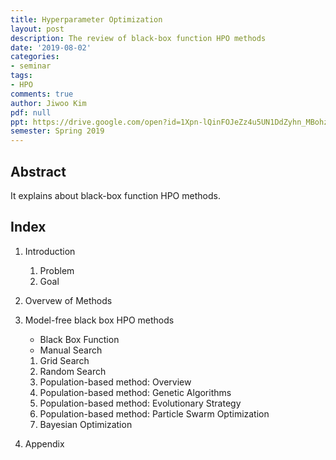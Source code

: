 ```yaml
---
title: Hyperparameter Optimization
layout: post
description: The review of black-box function HPO methods
date: '2019-08-02'
categories:
- seminar
tags:
- HPO
comments: true
author: Jiwoo Kim
pdf: null
ppt: https://drive.google.com/open?id=1Xpn-lQinFOJeZz4u5UN1DdZyhn_MBohz
semester: Spring 2019
---
```


## Abstract
It explains about black-box function HPO methods.

## Index
1. Introduction
    1. Problem
    2. Goal
2. Overvew of Methods
3. Model-free black box HPO methods
    * Black Box Function
    * Manual Search
    1. Grid Search
    2. Random Search
    3. Population-based method: Overview
    4. Population-based method: Genetic Algorithms
    5. Population-based method: Evolutionary Strategy
    6. Population-based method: Particle Swarm Optimization
    7. Bayesian Optimization

4. Appendix